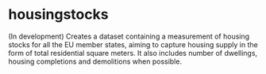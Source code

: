 # housingstocks
(In development) Creates a dataset containing a measurement of housing stocks for all the EU member states, aiming to capture housing supply in the form of total residential square meters. It also includes number of dwellings, housing completions and demolitions when possible.
